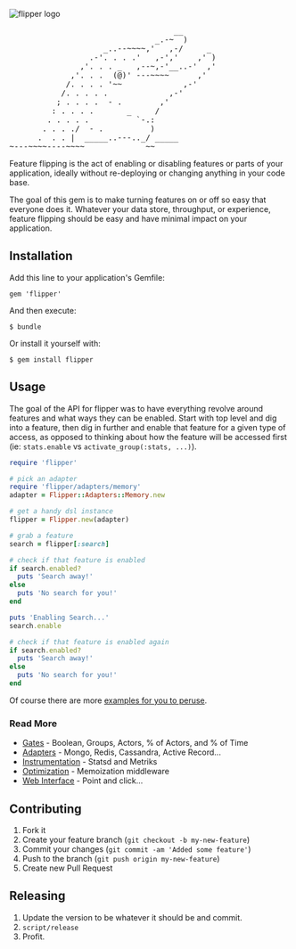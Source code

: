 ![flipper logo](https://raw.githubusercontent.com/jnunemaker/flipper-ui/master/lib/flipper/ui/public/images/logo.png)

<pre>
                                   __
                               _.-~  )
                    _..--~~~~,'   ,-/     _
                 .-'. . . .'   ,-','    ,' )
               ,'. . . _   ,--~,-'__..-'  ,'
             ,'. . .  (@)' ---~~~~      ,'
            /. . . . '~~             ,-'
           /. . . . .             ,-'
          ; . . . .  - .        ,'
         : . . . .       _     /
        . . . . .          `-.:
       . . . ./  - .          )
      .  . . |  _____..---.._/ _____
~---~~~~----~~~~             ~~
</pre>

Feature flipping is the act of enabling or disabling features or parts of your application, ideally without re-deploying or changing anything in your code base.

The goal of this gem is to make turning features on or off so easy that everyone does it. Whatever your data store, throughput, or experience, feature flipping should be easy and have minimal impact on your application.

## Installation

Add this line to your application's Gemfile:

    gem 'flipper'

And then execute:

    $ bundle

Or install it yourself with:

    $ gem install flipper

## Usage

The goal of the API for flipper was to have everything revolve around features and what ways they can be enabled. Start with top level and dig into a feature, then dig in further and enable that feature for a given type of access, as opposed to thinking about how the feature will be accessed first (ie: `stats.enable` vs `activate_group(:stats, ...)`).

```ruby
require 'flipper'

# pick an adapter
require 'flipper/adapters/memory'
adapter = Flipper::Adapters::Memory.new

# get a handy dsl instance
flipper = Flipper.new(adapter)

# grab a feature
search = flipper[:search]

# check if that feature is enabled
if search.enabled?
  puts 'Search away!'
else
  puts 'No search for you!'
end

puts 'Enabling Search...'
search.enable

# check if that feature is enabled again
if search.enabled?
  puts 'Search away!'
else
  puts 'No search for you!'
end
```

Of course there are more [examples for you to peruse](https://github.com/jnunemaker/flipper/tree/master/examples).

### Read More

* [Gates](docs/Gates.md) - Boolean, Groups, Actors, % of Actors, and % of Time
* [Adapters](docs/Adapters.md) - Mongo, Redis, Cassandra, Active Record...
* [Instrumentation](docs/Instrumentation.md) - Statsd and Metriks
* [Optimization](docs/Optimization.md) - Memoization middleware
* [Web Interface](docs/ui/README.md) - Point and click...

## Contributing

1. Fork it
2. Create your feature branch (`git checkout -b my-new-feature`)
3. Commit your changes (`git commit -am 'Added some feature'`)
4. Push to the branch (`git push origin my-new-feature`)
5. Create new Pull Request

## Releasing

1. Update the version to be whatever it should be and commit.
2. `script/release`
3. Profit.
